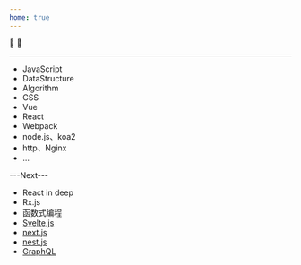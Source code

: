 ```yaml
---
home: true
---
```

:tada: :100:


-----------

- JavaScript
- DataStructure
- Algorithm
- CSS
- Vue
- React
- Webpack
- node.js、koa2
- http、Nginx
- ...

---Next---

- React in deep
- Rx.js
- 函数式编程
- [Svelte.js](https://www.sveltejs.cn/)
- [next.js](https://www.nextjs.cn/)
- [nest.js](https://docs.nestjs.cn/7/introduction)
- [GraphQL](https://graphql.cn/)
